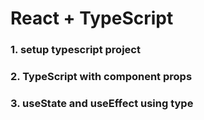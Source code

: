 # React + TypeScript  


### 1. setup typescript project
### 2. TypeScript with component props
### 3. useState and useEffect using type